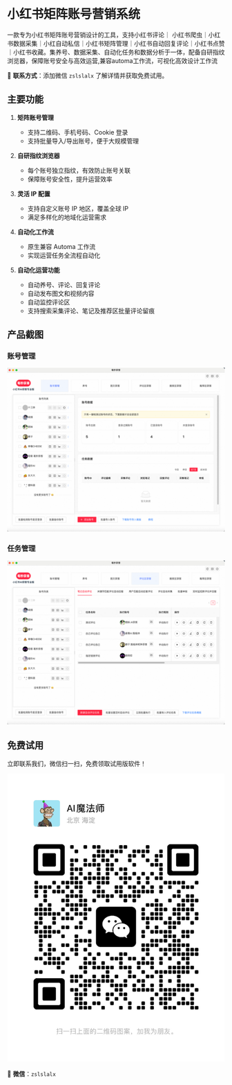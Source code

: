# 小红书矩阵账号营销系统

一款专为小红书矩阵账号营销设计的工具，支持小红书评论｜ 小红书爬虫｜小红书数据采集｜小红自动私信｜小红书矩阵管理｜小红书自动回复评论｜小红书点赞｜小红书收藏。集养号、数据采集、自动化任务和数据分析于一体，配备自研指纹浏览器，保障账号安全与高效运营,兼容automa工作流，可视化高效设计工作流

📩 **联系方式**：添加微信 `zslslalx` 了解详情并获取免费试用。

## 主要功能

1. **矩阵账号管理**  
   - 支持二维码、手机号码、Cookie 登录
   - 支持批量导入/导出账号，便于大规模管理

2. **自研指纹浏览器**  
   - 每个账号独立指纹，有效防止账号关联
   - 保障账号安全性，提升运营效率

3. **灵活 IP 配置**  
   - 支持自定义账号 IP 地区，覆盖全球 IP
   - 满足多样化的地域化运营需求

4. **自动化工作流**  
   - 原生兼容 Automa 工作流
   - 实现运营任务全流程自动化

5. **自动化运营功能**  
   - 自动养号、评论、回复评论
   - 自动发布图文和视频内容
   - 自动监控评论区
   - 支持搜索采集评论、笔记及推荐区批量评论留痕

## 产品截图

### 账号管理

<img src="https://raw.githubusercontent.com/slalx/xhs-marketing/main/images/32DEA580-DA3D-4CFE-994D-D6F69D18FB92.png" />

### 任务管理

<img src="https://raw.githubusercontent.com/slalx/xhs-marketing/main/images/B2FD55B1-DBAD-4A81-842A-921E36A4E3AF.png" />

## 免费试用

立即联系我们，微信扫一扫，免费领取试用版软件！  

<img src="https://raw.githubusercontent.com/slalx/xhs-marketing/main/images/IMG_4071.JPG" />

📩 **微信**：`zslslalx`